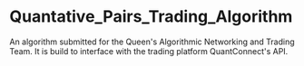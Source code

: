 # Quantative_Pairs_Trading_Algorithm
An algorithm submitted for the Queen's Algorithmic Networking and Trading Team. It is build to interface with the trading platform QuantConnect's API.
